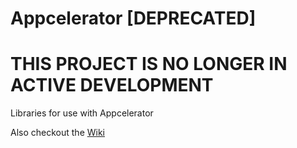 Appcelerator [DEPRECATED]
============

# THIS PROJECT IS NO LONGER IN ACTIVE DEVELOPMENT

Libraries for use with Appcelerator

Also checkout the [Wiki](https://github.com/hidef/Appcelerator/wiki)
